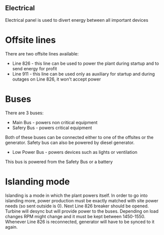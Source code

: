 ## Electrical

Electrical panel is used to divert energy between all important devices

# Offsite lines

There are two offsite lines available:
- Line 826 - this line can be used to power the plant during startup and to send energy for profit
- Line 911 - this line can be used only as auxiliary for startup and during outages on Line 826, it won't accept power

# Buses

There are 3 buses:

- Main Bus - powers non critical equipment
- Safery Bus - powers critical equipment

Both of these buses can be connected either to one of the offsites or the generator. Safety bus can also be powered by diesel generator.

- Low Power Bus - powers devices such as lights or ventilation

This bus is powered from the Safety Bus or a battery

# Islanding mode

Islanding is a mode in which the plant powers itself. In order to go into islanding more, power production must be exactly matched with site power needs (so sent outside is 0). Next Line 826 breaker should be opened. Turbine will desync but will provide power to the buses. Depending on load changes RPM might change and it must be kept between 1450-1550. Whenever Line 826 is reconnected, generator will have to be synced to it again.
